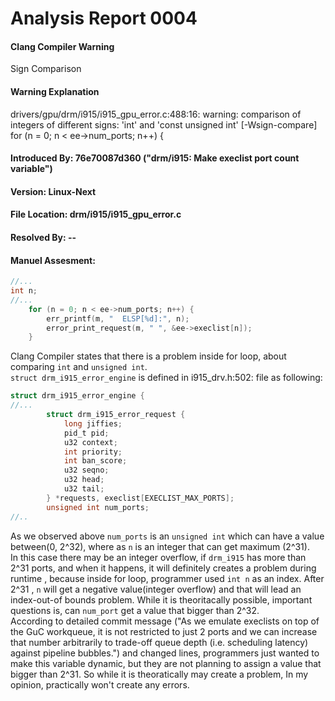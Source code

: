 # Analysis Report 0004 #
#### Clang Compiler Warning  ####
Sign Comparison  
#### Warning Explanation ####
drivers/gpu/drm/i915/i915_gpu_error.c:488:16: warning: comparison of integers of different signs: 'int' and 'const unsigned int' [-Wsign-compare]  
        for (n = 0; n < ee->num_ports; n++) {  
#### Introduced By: 76e70087d360 ("drm/i915: Make execlist port count variable") ####  
#### Version: Linux-Next  ####
#### File Location: drm/i915/i915_gpu_error.c  ####
#### Resolved By: -- ####

#### Manuel Assesment: ####
```C
//...
int n;
//...
	for (n = 0; n < ee->num_ports; n++) {
		err_printf(m, "  ELSP[%d]:", n);
		error_print_request(m, " ", &ee->execlist[n]);
	}
```

Clang Compiler states that there is a problem inside for loop, about comparing ```int``` and ```unsigned int```.   
```struct drm_i915_error_engine``` is defined in i915_drv.h:502: file as following:
```C
struct drm_i915_error_engine {
//...
		struct drm_i915_error_request {
			long jiffies;
			pid_t pid;
			u32 context;
			int priority;
			int ban_score;
			u32 seqno;
			u32 head;
			u32 tail;
		} *requests, execlist[EXECLIST_MAX_PORTS];
		unsigned int num_ports;
//..
```
As we observed above ```num_ports``` is an ```unsigned int``` which can have a value between(0, 2^32), where as ```n``` is an integer that can get maximum (2^31).  
In this case there may be an integer overflow, if ```drm_i915``` has more than 2^31 ports, and when it happens, it will definitely creates a problem during runtime , because inside for loop, programmer used ```int n``` as an index.  After 2^31 , ```n``` will get a negative value(integer overflow) and that will lead an index-out-of bounds problem. While it is theoritacally possible, important questions is, can ```num_port``` get a value that bigger than 2^32.  
According to detailed commit message ("As we emulate execlists on top of the GuC workqueue, it is not restricted to just 2 ports and we can increase that number arbitrarily to trade-off queue depth (i.e. scheduling latency) against pipeline bubbles.") and changed lines, programmers just wanted to make this variable dynamic, but they are not planning to assign a value that bigger than 2^31. So while it is theoratically may create a problem, In my opinion, practically won't create any errors.
